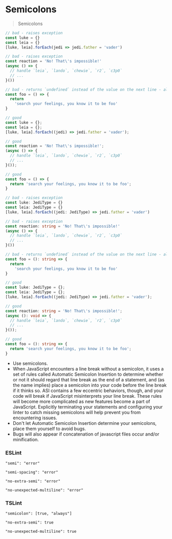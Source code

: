 # Semicolons

> Semicolons

```javascript
// bad - raises exception
const luke = {}
const leia = {}
[luke, leia].forEach(jedi => jedi.father = 'vader')

// bad - raises exception
const reaction = 'No! That\'s impossible!'
(async () => {
  // handle `leia`, `lando`, `chewie`, `r2`, `c3p0`
  // ...
}())

// bad - returns `undefined` instead of the value on the next line - always happens when `return` is on a line by itself because of ASI!
const foo = () => {
  return
    'search your feelings, you know it to be foo'
}

// good
const luke = {};
const leia = {};
[luke, leia].forEach((jedi) => jedi.father = 'vader');

// good
const reaction = 'No! That\'s impossible!';
(async () => {
  // handle `leia`, `lando`, `chewie`, `r2`, `c3p0`
  // ...
}());

// good
const foo = () => {
  return 'search your feelings, you know it to be foo';
}
```

```typescript
// bad - raises exception
const luke: JediType = {}
const leia: JediType = {}
[luke, leia].forEach((jedi: JediType) => jedi.father = 'vader')

// bad - raises exception
const reaction: string = 'No! That\'s impossible!'
(async () => {
  // handle `leia`, `lando`, `chewie`, `r2`, `c3p0`
  // ...
}())

// bad - returns `undefined` instead of the value on the next line - always happens when `return` is on a line by itself because of ASI!
const foo = (): string => {
  return
    'search your feelings, you know it to be foo'
}

// good
const luke: JediType = {};
const leia: JediType = {};
[luke, leia].forEach((jedi: JediType) => jedi.father = 'vader');

// good
const reaction: string = 'No! That\'s impossible!';
(async (): void => {
  // handle `leia`, `lando`, `chewie`, `r2`, `c3p0`
  // ...
}());

// good
const foo = (): string => {
  return 'search your feelings, you know it to be foo';
}
```

* Use semicolons.
* When JavaScript encounters a line break without a semicolon, it uses a set of rules called Automatic Semicolon Insertion to determine whether or not it should regard that line break as the end of a statement, and (as the name implies) place a semicolon into your code before the line break if it thinks so. ASI contains a few eccentric behaviors, though, and your code will break if JavaScript misinterprets your line break. These rules will become more complicated as new features become a part of JavaScript. Explicitly terminating your statements and configuring your linter to catch missing semicolons will help prevent you from encountering issues.
* Don't let Automatic Semicolon Insertion determine your semicolons, place them yourself to avoid bugs.
* Bugs will also appear if concatenation of javascript files occur and/or minification.

### ESLint

`"semi": "error"`

`"semi-spacing": "error"`

`"no-extra-semi": "error"`

`"no-unexpected-multiline": "error"`

### TSLint

`"semicolon": [true, "always"]`

`"no-extra-semi": true`

`"no-unexpected-multiline": true`
